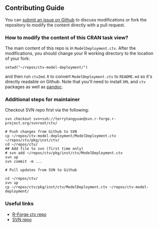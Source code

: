## Contributing Guide

You can [submit an issue on Github](https://github.com/terrytangyuan/ctv-model-deployment/issues) to discuss modifications or fork the repository to modify the content directly with a pull request. 

### How to modify the content of this CRAN task view?

The main content of this repo is in `ModelDeployment.ctv`. After the modifications, you should change your R working directory to the location of your fork:
```
setwd("~/repos/ctv-model-deployment/")
```
and then run `ctv2md.R` to convert `ModelDeployment.ctv` to `README.md` so it's directly readable on Github. Note that you'll need to install `XML` and `ctv` packages as well as [pandoc](https://pandoc.org/).

### Additional steps for maintainer

Checkout SVN repo first via the following:

```
svn checkout svn+ssh://terrytangyuan@svn.r-forge.r-project.org/svnroot/ctv/
```

```
# Push changes from Github to SVN
cp ~/repos/ctv-model-deployment/ModelDeployment.ctv ~/repos/ctv/pkg/inst/ctv/
cd ~/repos/ctv/
## Add file to svn (first time only)
# svn add ~/repos/ctv/pkg/inst/ctv/ModelDeployment.ctv
svn up
svn commit -m ...

# Pull updates from SVN to Github

cd ~/repos/ctv/
svn up
cp ~/repos/ctv/pkg/inst/ctv/ModelDeployment.ctv ~/repos/ctv-model-deployment/
```


### Useful links

* [R-Forge ctv repo](https://r-forge.r-project.org/projects/ctv/)
* [SVN repo](https://r-forge.r-project.org/scm/viewvc.php/?root=ctv)
